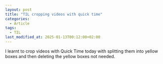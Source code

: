 ```yaml
---
layout: post
title: "TIL cropping videos with quick time"
categories:
  - Article
tags:
  - TIL
last_modified_at: 2025-01-13T00:12:00+02:00
---
```


I learnt to crop videos with Quick Time today with splitting them into yellow boxes and then deleting the yellow boxes not needed.